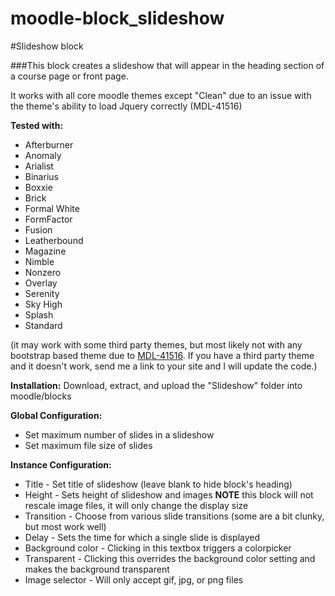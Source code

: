 moodle-block_slideshow
======================

#Slideshow block 

###This block creates a slideshow that will appear in the heading section of a course page or front page.

It works with all core moodle themes except "Clean" due to an issue with the theme's ability to load Jquery correctly (MDL-41516)

**Tested with:**
* Afterburner
* Anomaly
* Arialist
* Binarius
* Boxxie
* Brick
* Formal White
* FormFactor
* Fusion
* Leatherbound
* Magazine
* Nimble
* Nonzero
* Overlay
* Serenity
* Sky High
* Splash
* Standard

(it may work with some third party themes, but most likely not with any bootstrap based theme due to [MDL-41516](https://tracker.moodle.org/browse/MDL-41516).  If you have a third party theme and it doesn't work, send me a link to your site and I will update the code.)

**Installation:**
Download, extract, and upload the "Slideshow" folder into moodle/blocks

**Global Configuration:**
* Set maximum number of slides in a slideshow
* Set maximum file size of slides

**Instance Configuration:**
* Title - Set title of slideshow  (leave blank to hide block's heading)
* Height - Sets height of slideshow and images **NOTE** this block will not rescale image files, it will only change the display size
* Transition - Choose from various slide transitions (some are a bit clunky, but most work well)
* Delay - Sets the time for which a single slide is displayed
* Background color - Clicking in this textbox triggers a colorpicker
* Transparent - Clicking this overrides the background color setting and makes the background transparent
* Image selector - Will only accept gif, jpg, or png files 
